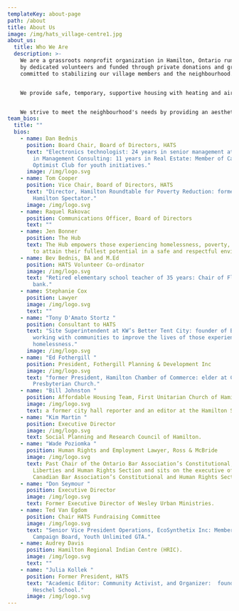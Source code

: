 ```yaml
---
templateKey: about-page
path: /about
title: About Us
image: /img/hats_village-centre1.jpg
about_us:
  title: Who We Are
  description: >-
    We are a grassroots nonprofit organization in Hamilton, Ontario run entirely
    by dedicated volunteers and funded through private donations and grants,
    committed to stabilizing our village members and the neighbourhood.


    We provide safe, temporary, supportive housing with heating and air conditioning for our village members' comfort. Additionally, HATS is developing partnerships with health-care providers and social service agencies to provide on-site support to village residents including recreational programming to help them prepare for the transition to permanent housing opportunities.


    We strive to meet the neighbourhood's needs by providing an aesthetically appealing well-maintained village of tiny homes, community gardens, and a secure environment with 24/7 security.
team_bios:
  title: ""
  bios:
    - name: Dan Bednis
      position: Board Chair, Board of Directors, HATS
      text: "Electronics technologist: 24 years in senior management at BELL: 15 years
        in Management Consulting: 11 years in Real Estate: Member of Carlisle
        Optimist Club for youth initiatives."
      image: /img/logo.svg
    - name: Tom Cooper
      position: Vice Chair, Board of Directors, HATS
      text: "Director, Hamilton Roundtable for Poverty Reduction: former columnist,
        Hamilton Spectator."
      image: /img/logo.svg
    - name: Raquel Rakovac
      position: Communications Officer, Board of Directors
      text: ""
    - name: Jen Bonner
      position: The Hub
      text: The Hub empowers those experiencing homelessness, poverty, and addictions
        to attain their fullest potential in a safe and respectful environment.
    - name: Bev Bednis, BA and M.Ed
      position: HATS Volunteer Co-ordinator
      image: /img/logo.svg
      text: "Retired elementary school teacher of 35 years: Chair of Flamborough food
        bank."
    - name: Stephanie Cox
      position: Lawyer
      image: /img/logo.svg
      text: ""
    - name: "Tony D'Amato Stortz "
      position: Consultant to HATS
      text: "Site Superintendent at KW’s Better Tent City: founder of BetterStreet,
        working with communities to improve the lives of those experiencing
        homelessness."
      image: /img/logo.svg
    - name: "Ed Fothergill "
      position: President, Fothergill Planning & Development Inc
      image: /img/logo.svg
      text: "former President, Hamilton Chamber of Commerce: elder at Chedoke
        Presbyterian Church."
    - name: "Bill Johnston "
      position: Affordable Housing Team, First Unitarian Church of Hamilton
      image: /img/logo.svg
      text: a former city hall reporter and an editor at the Hamilton Spectator.
    - name: "Kim Martin "
      position: Executive Director
      image: /img/logo.svg
      text: Social Planning and Research Council of Hamilton.
    - name: "Wade Poziomka "
      position: Human Rights and Employment Lawyer, Ross & McBride
      image: /img/logo.svg
      text: Past Chair of the Ontario Bar Association’s Constitutional, Civil
        Liberties and Human Rights Section and sits on the executive of the
        Canadian Bar Association’s Constitutional and Human Rights Section.
    - name: "Don Seymour "
      position: Executive Director
      image: /img/logo.svg
      text: Former Executive Director of Wesley Urban Ministries.
    - name: Ted Van Egdom
      position: Chair HATS Fundraising Committee
      image: /img/logo.svg
      text: "Senior Vice President Operations, EcoSynthetix Inc: Member, Capital
        Campaign Board, Youth Unlimited GTA."
    - name: Audrey Davis
      position: Hamilton Regional Indian Centre (HRIC).
      image: /img/logo.svg
      text: ""
    - name: "Julia Kollek "
      position: Former President, HATS
      text: "Academic Editor: Community Activist, and Organizer:  founder, Kehila
        Heschel School."
      image: /img/logo.svg
---
```

